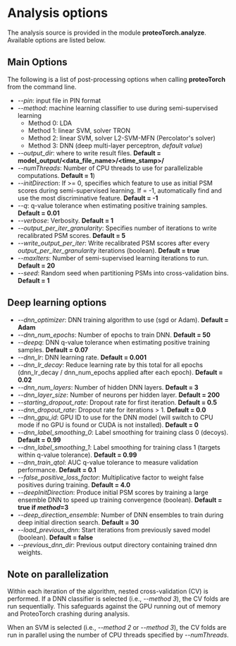 # Analysis options
The analysis source is provided in the module **proteoTorch.analyze**.  Available options are listed below.

## Main Options
The following is a list of post-processing options when calling **proteoTorch** from the command line.
* *\-\-pin*: input file in PIN format
* *\-\-method*: machine learning classifier to use during semi-supervised learning
  * Method 0: LDA
  * Method 1: linear SVM, solver TRON
  * Method 2: linear SVM, solver L2-SVM-MFN (Percolator's solver)
  * Method 3: DNN (deep multi-layer perceptron, *default value*)
* *\-\-output_dir*: where to write result files.  **Default = model_output/<data_file_name>/<time_stamp>/**
* *\-\-numThreads*: Number of CPU threads to use for parallelizable computations. **Default = 1**)
* *\-\-initDirection*: If >= 0, specifies which feature to use as initial PSM scores during semi-supervised learning.  If = -1, automatically find and use the most discriminative feature. **Default = -1**
* *\-\-q*: q-value tolerance when estimating positive training samples. **Default = 0.01**
* *\-\-verbose*: Verbosity. **Default = 1**
* *\-\-output_per_iter_granularity*: Specifies number of iterations to write recalibrated PSM scores. **Default = 5**
* *\-\-write_output_per_iter*: Write recalibrated PSM scores after every *output_per_iter_granularity* iterations (boolean). **Default = true**
* *\-\-maxIters*: Number of semi-supervised learning iterations to run. **Default = 20**
* *\-\-seed*: Random seed when partitioning PSMs into cross-validation bins. **Default = 1**

## Deep learning options
* *\-\-dnn_optimizer*: DNN training algorithm to use (sgd or Adam). **Default = Adam**
* *\-\-dnn_num_epochs*: Number of epochs to train DNN. **Default = 50**
* *\-\-deepq*: DNN q-value tolerance when estimating positive training samples. **Default = 0.07**
* *\-\-dnn_lr*: DNN learning rate. **Default = 0.001**
* *\-\-dnn_lr_decay*: Reduce learning rate by this total for all epochs (dnn_lr_decay / dnn_num_epochs applied after each epoch). **Default = 0.02**
* *\-\-dnn_num_layers*: Number of hidden DNN layers. **Default = 3**
* *\-\-dnn_layer_size*: Number of neurons per hidden layer. **Default = 200**
* *\-\-starting_dropout_rate*: Dropout rate for first iteration. **Default = 0.5**
* *\-\-dnn_dropout_rate*: Dropout rate for iterations > 1. **Default = 0.0**
* *\-\-dnn_gpu_id*: GPU ID to use for the DNN model (will switch to CPU mode if no GPU is found or CUDA is not installed). **Default = 0**
* *\-\-dnn_label_smoothing_0*: Label smoothing for training class 0 (decoys). **Default = 0.99**
* *\-\-dnn_label_smoothing_1*: Label smoothing for training class 1 (targets within q-value tolerance). **Default = 0.99**
* *\-\-dnn_train_qtol*: AUC q-value tolerance to measure validation performance. **Default = 0.1**
* *\-\-false_positive_loss_factor*: Multiplicative factor to weight false positives during training. **Default = 4.0**
* *\-\-deepInitDirection*: Produce initial PSM scores by training a large ensemble DNN to speed up training convergence (boolean). **Default = true if *method*=3**
* *\-\-deep_direction_ensemble*: Number of DNN ensembles to train during deep initial direction search. **Default = 30**
* *\-\-load_previous_dnn*: Start iterations from previously saved model (boolean). **Default = false**
* *\-\-previous_dnn_dir*: Previous output directory containing trained dnn weights.


## Note on parallelization
Within each iteration of the algorithm, nested cross-validation (CV) is performed.  If a DNN classifier is selected (i.e., _\-\-method 3_), the CV folds are run sequentially.  This safeguards against the GPU running out of memory and ProteoTorch crashing during analysis.

When an SVM is selected (i.e., _\-\-method 2_ or _\-\-method 3_), the CV folds are run in parallel using the number of CPU threads specified by _\-\-numThreads_.